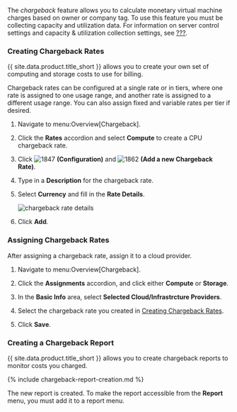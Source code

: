 The *chargeback* feature allows you to calculate monetary virtual
machine charges based on owner or company tag. To use this feature you
must be collecting capacity and utilization data. For information on
server control settings and capacity & utilization collection settings,
see [???](#cf-caputils).

### Creating Chargeback Rates

{{ site.data.product.title_short }} allows you to create your own set of computing and
storage costs to use for billing.

Chargeback rates can be configured at a single rate or in tiers, where
one rate is assigned to one usage range, and another rate is assigned to
a different usage range. You can also assign fixed and variable rates
per tier if desired.

1.  Navigate to menu:Overview\[Chargeback\].

2.  Click the **Rates** accordion and select **Compute** to create a CPU
    chargeback rate.

3.  Click ![1847](../images/1847.png) **(Configuration)** and
    ![1862](../images/1862.png) **(Add a new Chargeback Rate)**.

4.  Type in a **Description** for the chargeback rate.

5.  Select **Currency** and fill in the **Rate Details**.

    ![chargeback rate details](../images/chargeback-rate-details.png)

6.  Click **Add**.

### Assigning Chargeback Rates

After assigning a chargeback rate, assign it to a cloud provider.

1.  Navigate to menu:Overview\[Chargeback\].

2.  Click the **Assignments** accordion, and click either **Compute** or
    **Storage**.

3.  In the **Basic Info** area, select **Selected Cloud/Infrastrcture
    Providers**.

4.  Select the chargeback rate you created in [Creating Chargeback
    Rates](#_to_create_chargeback_rates).

5.  Click **Save**.

### Creating a Chargeback Report

{{ site.data.product.title_short }} allows you to create chargeback reports to monitor costs
you charged.

{% include chargeback-report-creation.md %}

The new report is created. To make the report accessible from the
**Report** menu, you must add it to a report menu.
